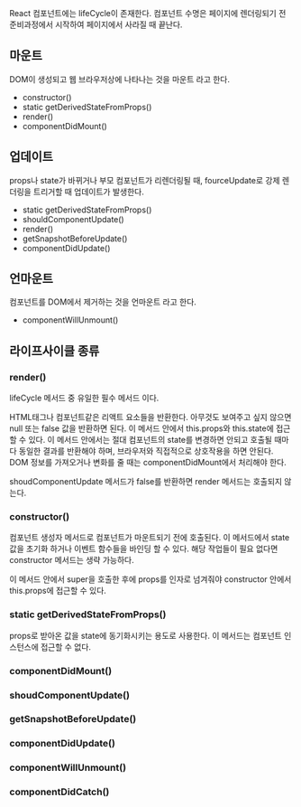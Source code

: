 React 컴포넌트에는 lifeCycle이 존재한다. 컴포넌트 수명은 페이지에 렌더링되기 전 준비과정에서 시작하여 페이지에서 사라질 때 끝난다.

## 마운트
DOM이 생성되고 웹 브라우저상에 나타나는 것을 마운트 라고 한다.

- constructor()
- static getDerivedStateFromProps()
- render()
- componentDidMount()
 
## 업데이트 
props나 state가 바뀌거나 부모 컴포넌트가 리렌더링될 때, fourceUpdate로 강제 렌더링을 트리거할 때 업데이트가 발생한다.

- static getDerivedStateFromProps()
- shouldComponentUpdate()
- render()
- getSnapshotBeforeUpdate()
- componentDidUpdate()

## 언마운트
컴포넌트를 DOM에서 제거하는 것을 언마운트 라고 한다.

- componentWillUnmount()

## 라이프사이클 종류

### render()
lifeCycle 메서드 중 유일한 필수 메서드 이다.

HTML태그나 컴포넌트같은 리액트 요소들을 반환한다. 아무것도 보여주고 싶지 않으면 null 또는 false 값을 반환하면 된다. 이 메서드 안에서 this.props와 this.state에 접근할 수 있다.
이 메서드 안에서는 절대 컴포넌트의 state를 변경하면 안되고 호출될 때마다 동일한 결과를 반환해야 하며, 브라우저와 직접적으로 상호작용을 하면 안된다. DOM 정보를 가져오거나 변화를 줄 때는 componentDidMount에서 처리해야 한다.

shoudComponentUpdate 메서드가 false를 반환하면 render 메서드는 호출되지 않는다.

### constructor()
컴포넌트 생성자 메서드로 컴포넌트가 마운트되기 전에 호출된다. 이 메서드에서 state 값을 초기화 하거나 이벤트 함수들을 바인딩 할 수 있다. 해당 작업들이 필요 없다면 constructor 메서드는 생략 가능하다. 

이 메서드 안에서 super을 호출한 후에 props를 인자로 넘겨줘야 constructor 안에서 this.props에 접근할 수 있다.

### static getDerivedStateFromProps()
props로 받아온 값을 state에 동기화시키는 용도로 사용한다. 이 메서드는 컴포넌트 인스턴스에 접근할 수 없다.

### componentDidMount()
### shoudComponentUpdate()
### getSnapshotBeforeUpdate()
### componentDidUpdate()
### componentWillUnmount()
### componentDidCatch()